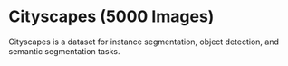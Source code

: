 # Cityscapes (5000 Images)

Cityscapes is a dataset for instance segmentation, object detection, and semantic segmentation tasks.